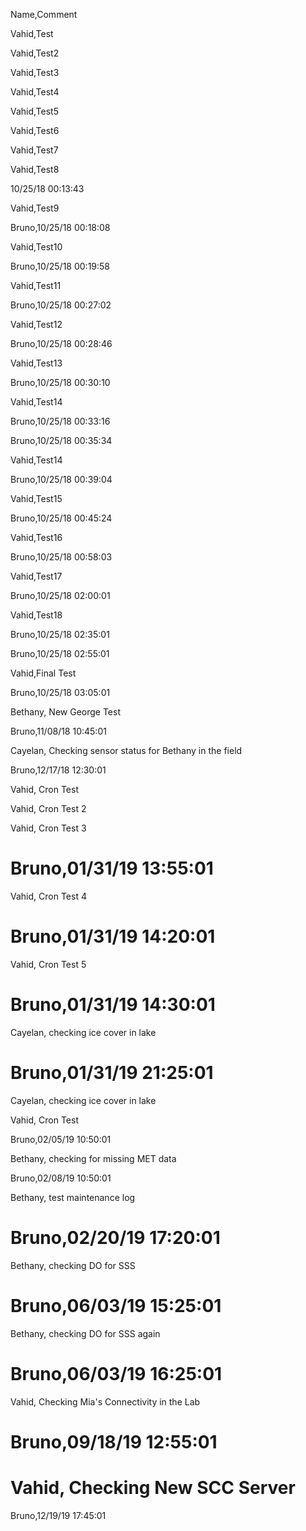 Name,Comment

Vahid,Test 

Vahid,Test2

Vahid,Test3

Vahid,Test4

Vahid,Test5

Vahid,Test6

Vahid,Test7

Vahid,Test8

10/25/18 00:13:43

Vahid,Test9

Bruno,10/25/18 00:18:08

Vahid,Test10

Bruno,10/25/18 00:19:58

Vahid,Test11

Bruno,10/25/18 00:27:02

Vahid,Test12

Bruno,10/25/18 00:28:46

Vahid,Test13

Bruno,10/25/18 00:30:10

Vahid,Test14

Bruno,10/25/18 00:33:16

Bruno,10/25/18 00:35:34

Vahid,Test14

Bruno,10/25/18 00:39:04

Vahid,Test15

Bruno,10/25/18 00:45:24

Vahid,Test16

Bruno,10/25/18 00:58:03

Vahid,Test17

Bruno,10/25/18 02:00:01

Vahid,Test18

Bruno,10/25/18 02:35:01

Bruno,10/25/18 02:55:01

Vahid,Final Test

Bruno,10/25/18 03:05:01

Bethany, New George Test

Bruno,11/08/18 10:45:01

Cayelan, Checking sensor status for Bethany in the field

Bruno,12/17/18 12:30:01

Vahid, Cron Test

Vahid, Cron Test 2

Vahid, Cron Test 3

Bruno,01/31/19 13:55:01
=======
Vahid, Cron Test 4

Bruno,01/31/19 14:20:01
=======

Vahid, Cron Test 5

Bruno,01/31/19 14:30:01
=======

Cayelan, checking ice cover in lake 

Bruno,01/31/19 21:25:01
=======
Cayelan, checking ice cover in lake

Vahid, Cron Test

Bruno,02/05/19 10:50:01

Bethany, checking for missing MET data

Bruno,02/08/19 10:50:01

Bethany, test maintenance log

Bruno,02/20/19 17:20:01
=======
Bethany, checking DO for SSS

Bruno,06/03/19 15:25:01
=======

Bethany, checking DO for SSS again

Bruno,06/03/19 16:25:01
=======

Vahid, Checking Mia's Connectivity in the Lab

Bruno,09/18/19 12:55:01
=======

Vahid, Checking New SCC Server
=======

Bruno,12/19/19 17:45:01
